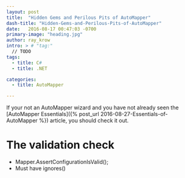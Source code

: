 ```yaml
---
layout: post
title:  "Hidden Gems and Perilous Pits of AutoMapper"
dash-title: "Hidden-Gems-and-Perilous-Pits-of-AutoMapper"
date:   2016-08-17 00:47:03 -0700
primary-image: "heading.jpg"
author: ray_krow
intro: > # "tag:"
  // TODO
tags:
  - title: C#
  - title: .NET

categories:
  - title: AutoMapper

---
```


If your not an AutoMapper wizard and you have not already seen the [AutoMapper Essentials]({% post_url 2016-08-27-Essentials-of-AutoMapper %}) article, you should check it out.

# The validation check
- Mapper.AssertConfigurationIsValid();
- Must have ignores()
